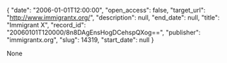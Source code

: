 {
  "date": "2006-01-01T12:00:00", 
  "open_access": false, 
  "target_url": "http://www.immigrantx.org/", 
  "description": null, 
  "end_date": null, 
  "title": "Immigrant X", 
  "record_id": "20060101T120000/8n8DAgEnsHogDCehspQXog==", 
  "publisher": "immigrantx.org", 
  "slug": 14319, 
  "start_date": null
}

None